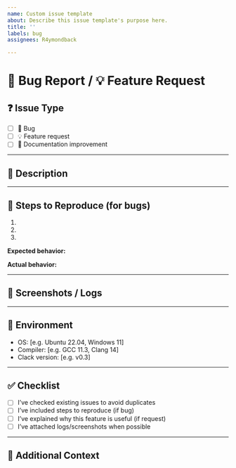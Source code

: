 ```yaml
---
name: Custom issue template
about: Describe this issue template's purpose here.
title: ''
labels: bug
assignees: R4ymondback

---
```


# 🐛 Bug Report / 💡 Feature Request

## ❓ Issue Type
- [ ] 🐛 Bug
- [ ] 💡 Feature request
- [ ] 📖 Documentation improvement

---

## 📝 Description
<!-- Describe the bug or feature clearly -->

---

## 🔄 Steps to Reproduce (for bugs)
1. 
2. 
3. 

**Expected behavior:**  
<!-- What should happen -->

**Actual behavior:**  
<!-- What actually happens -->

---

## 📸 Screenshots / Logs
<!-- Attach screenshots or log outputs if applicable -->

---

## 🌱 Environment
- OS: [e.g. Ubuntu 22.04, Windows 11]  
- Compiler: [e.g. GCC 11.3, Clang 14]  
- Clack version: [e.g. v0.3]  

---

## ✅ Checklist
- [ ] I’ve checked existing issues to avoid duplicates  
- [ ] I’ve included steps to reproduce (if bug)  
- [ ] I’ve explained why this feature is useful (if request)  
- [ ] I’ve attached logs/screenshots when possible  

---

## 🙌 Additional Context
<!-- Add any other information that might help -->
